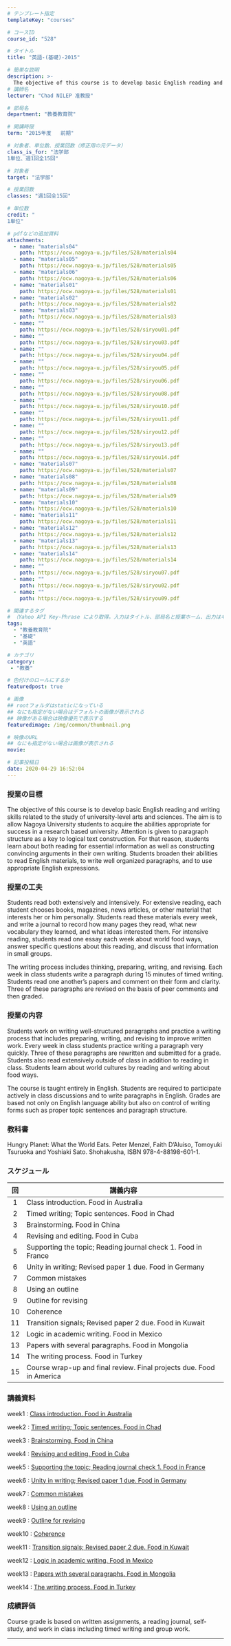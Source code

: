 ```yaml
---
# テンプレート指定
templateKey: "courses"

# コースID
course_id: "528"

# タイトル
title: "英語-(基礎)-2015"

# 簡単な説明
description: >-
  The objective of this course is to develop basic English reading and writing skills related to the study of university-level arts and sciences. The aim is to allow Nagoya University students to acquir ....
# 講師名
lecturer: "Chad NILEP 准教授"

# 部局名
department: "教養教育院"

# 開講時限
term: "2015年度	前期"

# 対象者、単位数、授業回数（修正用の元データ）
class_is_for: "法学部
1単位、週1回全15回"

# 対象者
target: "法学部"

# 授業回数
classes: "週1回全15回"

# 単位数
credit: "
1単位"

# pdfなどの追加資料
attachments:
  - name: "materials04" 
    path: https://ocw.nagoya-u.jp/files/528/materials04
  - name: "materials05" 
    path: https://ocw.nagoya-u.jp/files/528/materials05
  - name: "materials06" 
    path: https://ocw.nagoya-u.jp/files/528/materials06
  - name: "materials01" 
    path: https://ocw.nagoya-u.jp/files/528/materials01
  - name: "materials02" 
    path: https://ocw.nagoya-u.jp/files/528/materials02
  - name: "materials03" 
    path: https://ocw.nagoya-u.jp/files/528/materials03
  - name: "" 
    path: https://ocw.nagoya-u.jp/files/528/siryou01.pdf
  - name: "" 
    path: https://ocw.nagoya-u.jp/files/528/siryou03.pdf
  - name: "" 
    path: https://ocw.nagoya-u.jp/files/528/siryou04.pdf
  - name: "" 
    path: https://ocw.nagoya-u.jp/files/528/siryou05.pdf
  - name: "" 
    path: https://ocw.nagoya-u.jp/files/528/siryou06.pdf
  - name: "" 
    path: https://ocw.nagoya-u.jp/files/528/siryou08.pdf
  - name: "" 
    path: https://ocw.nagoya-u.jp/files/528/siryou10.pdf
  - name: "" 
    path: https://ocw.nagoya-u.jp/files/528/siryou11.pdf
  - name: "" 
    path: https://ocw.nagoya-u.jp/files/528/siryou12.pdf
  - name: "" 
    path: https://ocw.nagoya-u.jp/files/528/siryou13.pdf
  - name: "" 
    path: https://ocw.nagoya-u.jp/files/528/siryou14.pdf
  - name: "materials07" 
    path: https://ocw.nagoya-u.jp/files/528/materials07
  - name: "materials08" 
    path: https://ocw.nagoya-u.jp/files/528/materials08
  - name: "materials09" 
    path: https://ocw.nagoya-u.jp/files/528/materials09
  - name: "materials10" 
    path: https://ocw.nagoya-u.jp/files/528/materials10
  - name: "materials11" 
    path: https://ocw.nagoya-u.jp/files/528/materials11
  - name: "materials12" 
    path: https://ocw.nagoya-u.jp/files/528/materials12
  - name: "materials13" 
    path: https://ocw.nagoya-u.jp/files/528/materials13
  - name: "materials14" 
    path: https://ocw.nagoya-u.jp/files/528/materials14
  - name: "" 
    path: https://ocw.nagoya-u.jp/files/528/siryou07.pdf
  - name: "" 
    path: https://ocw.nagoya-u.jp/files/528/siryou02.pdf
  - name: "" 
    path: https://ocw.nagoya-u.jp/files/528/siryou09.pdf

# 関連するタグ
# （Yahoo API Key-Phrase により取得。入力はタイトル、部局名と授業ホーム、出力はキーフレーズ（tags））
tags:
  - "教養教育院"
  - "基礎"
  - "英語"

# カテゴリ
category:
 - "教養"

# 色付けのロールにするか
featuredpost: true

# 画像
## rootフォルダはstaticになっている
## なにも指定がない場合はデフォルトの画像が表示される
## 映像がある場合は映像優先で表示する
featuredimage: /img/common/thumbnail.png

# 映像のURL
## なにも指定がない場合は画像が表示される
movie: 

# 記事投稿日
date: 2020-04-29 16:52:04
---
```


### 授業の目標

The objective of this course is to develop basic English reading and writing skills related to the study of university-level arts and sciences.
The aim is to allow Nagoya University students to acquire the abilities appropriate for success in a research based university.
Attention is given to paragraph structure as a key to logical text construction.
For that reason, students learn about both reading for essential information as well as constructing convincing arguments in their own writing.
Students broaden their abilities to read English materials, to write well organized paragraphs, and to use appropriate English expressions.




### 授業の工夫

Students read both extensively and intensively.
For extensive reading, each student chooses books, magazines, news articles, or other material that interests her or him personally.
Students read these materials every week, and write a journal to record how many pages they read, what new vocabulary they learned, and what ideas interested them.
For intensive reading, students read one essay each week about world food ways, answer specific questions about this reading, and discuss that information in small groups.

The writing process includes thinking, preparing, writing, and revising.
Each week in class students write a paragraph during 15 minutes of timed writing.
Students read one another&rsquo;s papers and comment on their form and clarity.
Three of these paragraphs are revised on the basis of peer comments and then graded.





### 授業の内容

Students work on writing well-structured paragraphs and practice a writing process that includes preparing, writing, and revising to improve written work. Every week in class students practice writing a paragraph very quickly.
Three of these paragraphs are rewritten and submitted for a grade.
Students also read extensively outside of class in addition to reading in class.
Students learn about world cultures by reading and writing about food ways.

The course is taught entirely in English.
Students are required to participate actively in class discussions and to write paragraphs in English.
Grades are based not only on English language ability but also on control of writing forms such as proper topic sentences and paragraph structure.


### 教科書

Hungry Planet: What the World Eats. Peter Menzel, Faith D&rsquo;Aluiso, Tomoyuki Tsuruoka and Yoshiaki Sato. Shohakusha, ISBN 978-4-88198-601-1.



### スケジュール

| 回 | 講義内容                                                             |
|:--:|----------------------------------------------------------------------|
|  1 | Class introduction. Food in Australia                                |
|  2 | Timed writing; Topic sentences. Food in Chad                         |
|  3 | Brainstorming. Food in China                                         |
|  4 | Revising and editing. Food in Cuba                                   |
|  5 | Supporting the topic; Reading journal check 1. Food in France        |
|  6 | Unity in writing; Revised paper 1 due. Food in Germany               |
|  7 | Common mistakes                                                      |
|  8 | Using an outline                                                     |
|  9 | Outline for revising                                                 |
| 10 | Coherence                                                            |
| 11 | Transition signals; Revised paper 2 due. Food in Kuwait              |
| 12 | Logic in academic writing. Food in Mexico                            |
| 13 | Papers with several paragraphs. Food in Mongolia                     |
| 14 | The writing process. Food in Turkey                                  |
| 15 | Course wrap-up and final review. Final projects due. Food in America |




### 講義資料

week1
: [Class introduction. Food in Australia](https://ocw.nagoya-u.jp/files/528/siryou01.pdf) 

week2
: [Timed writing; Topic sentences. Food in Chad](https://ocw.nagoya-u.jp/files/528/siryou02.pdf) 

week3
: [Brainstorming. Food in China](https://ocw.nagoya-u.jp/files/528/siryou03.pdf) 

week4
: [Revising and editing. Food in Cuba](https://ocw.nagoya-u.jp/files/528/siryou04.pdf) 

week5
: [Supporting the topic; Reading journal check 1. Food in France](https://ocw.nagoya-u.jp/files/528/siryou05.pdf) 

week6
: [Unity in writing; Revised paper 1 due. Food in Germany](https://ocw.nagoya-u.jp/files/528/siryou06.pdf) 

week7
: [Common mistakes](https://ocw.nagoya-u.jp/files/528/siryou07.pdf) 

week8
: [Using an outline](https://ocw.nagoya-u.jp/files/528/siryou08.pdf) 

week9
: [Outline for revising](https://ocw.nagoya-u.jp/files/528/siryou09.pdf) 

week10
: [Coherence](https://ocw.nagoya-u.jp/files/528/siryou10.pdf) 

week11
: [Transition signals; Revised paper 2 due. Food in Kuwait](https://ocw.nagoya-u.jp/files/528/siryou11.pdf) 

week12
: [Logic in academic writing. Food in Mexico](https://ocw.nagoya-u.jp/files/528/siryou12.pdf) 

week13
: [Papers with several paragraphs. Food in Mongolia](https://ocw.nagoya-u.jp/files/528/siryou13.pdf) 

week14
: [The writing process. Food in Turkey](https://ocw.nagoya-u.jp/files/528/siryou14.pdf) 







### 成績評価

Course grade is based on written assignments, a reading journal, self-study, and work in class including timed writing and group work.






-----
